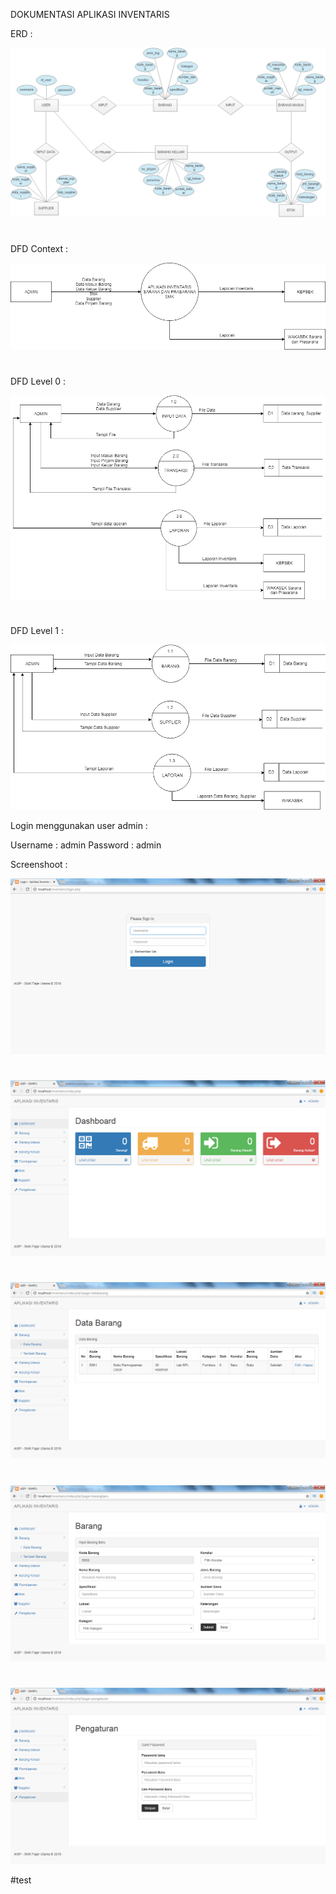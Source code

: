 DOKUMENTASI APLIKASI INVENTARIS

ERD :

![Screenshoot](img/ERD.jpeg)

#
DFD Context :

![Screenshoot](img/dfd-context.png)

#
DFD Level 0 :

![Screenshoot](img/dfd-lvl-0.png)

#
DFD Level 1 :

![Screenshoot](img/dfd-lvl-1.png)


Login menggunakan user admin :

Username : admin
Password : admin

Screenshoot :

![Screenshoot](img/ss0.png)

#
![Screenshoot](img/ss1.png)

#
![Screenshoot](img/ss2.png)

#
![Screenshoot](img/ss3.png)

#
![Screenshoot](img/ss4.png)

#test
